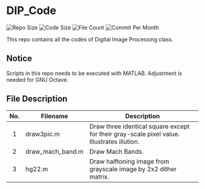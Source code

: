 # DIP_Code

![Repo Size](https://img.shields.io/github/repo-size/belongtothenight/DIP_Code) ![Code Size](https://img.shields.io/github/languages/code-size/belongtothenight/DIP_Code) ![File Count](https://img.shields.io/github/directory-file-count/belongtothenight/DIP_Code/src) ![Commit Per Month](https://img.shields.io/github/commit-activity/m/belongtothenight/DIP_Code)

This repo contains all the codes of Digital Image Processing class.

## Notice

Scripts in this repo needs to be executed with MATLAB. Adjustment is needed for GNU Octave.

## File Description

| No. | Filename         | Description                                                                                |
| :-: | ---------------- | ------------------------------------------------------------------------------------------ |
|  1  | draw3pic.m       | Draw three identical square except for their gray-scale pixel value. Illustrates illution. |
|  2  | draw_mach_band.m | Draw Mach Bands.                                                                           |
|  3  | hg22.m           | Draw halftoning image from grayscale image by 2x2 dither matrix.                           |
